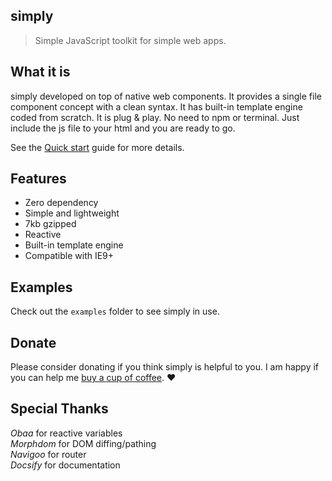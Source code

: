 ## simply

> Simple JavaScript toolkit for simple web apps.

## What it is

simply developed on top of native web components. It provides a single file component concept with a clean syntax. It has built-in template engine coded from scratch. It is plug & play. No need to npm or terminal. Just include the js file to your html and you are ready to go.

See the [Quick start](quickstart.md) guide for more details.

## Features

- Zero dependency
- Simple and lightweight
- 7kb gzipped
- Reactive
- Built-in template engine
- Compatible with IE9+

## Examples

Check out the `examples` folder to see simply in use.

## Donate

Please consider donating if you think simply is helpful to you. I am happy if you can help me [buy a cup of coffee](https://github.com/fehmi/donate). :heart:

## Special Thanks

_Obaa_ for reactive variables<br>
_Morphdom_ for DOM diffing/pathing<br>
_Navigoo_ for router<br>
_Docsify_ for documentation